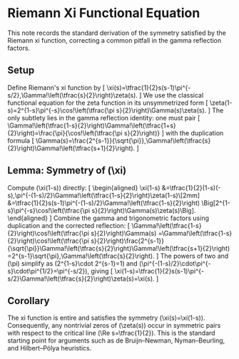 # Riemann Xi Functional Equation

This note records the standard derivation of the symmetry satisfied by the Riemann xi function, correcting a common pitfall in the gamma reflection factors.

## Setup

Define Riemann's xi function by
\[
\xi(s)=\tfrac{1}{2}s(s-1)\pi^{-s/2}\,\Gamma\!\left(\tfrac{s}{2}\right)\zeta(s).
\]
We use the classical functional equation for the zeta function in its unsymmetrized form
\[
\zeta(1-s)=2^{1-s}\pi^{-s}\cos\!\left(\tfrac{\pi s}{2}\right)\Gamma(s)\zeta(s).
\]
The only subtlety lies in the gamma reflection identity: one must pair
\[
\Gamma\!\left(\tfrac{1-s}{2}\right)\Gamma\!\left(\tfrac{1+s}{2}\right)=\frac{\pi}{\cos\!\left(\tfrac{\pi s}{2}\right)}
\]
with the duplication formula
\[
\Gamma(s)=\frac{2^{s-1}}{\sqrt{\pi}}\,\Gamma\!\left(\tfrac{s}{2}\right)\Gamma\!\left(\tfrac{s+1}{2}\right).
\]

## Lemma: Symmetry of \(\xi\)

Compute \(\xi(1-s)\) directly:
\[
\begin{aligned}
\xi(1-s)
&=\tfrac{1}{2}(1-s)(-s)\,\pi^{-(1-s)/2}\Gamma\!\left(\tfrac{1-s}{2}\right)\zeta(1-s)\\[2mm]
&=\tfrac{1}{2}s(s-1)\pi^{-(1-s)/2}\Gamma\!\left(\tfrac{1-s}{2}\right)
\Big[2^{1-s}\pi^{-s}\cos\!\left(\tfrac{\pi s}{2}\right)\Gamma(s)\zeta(s)\Big].
\end{aligned}
\]
Combine the gamma and trigonometric factors using duplication and the corrected reflection:
\[
\Gamma\!\left(\tfrac{1-s}{2}\right)\cos\!\left(\tfrac{\pi s}{2}\right)\Gamma(s)
=\Gamma\!\left(\tfrac{1-s}{2}\right)\cos\!\left(\tfrac{\pi s}{2}\right)\frac{2^{s-1}}{\sqrt{\pi}}\Gamma\!\left(\tfrac{s}{2}\right)\Gamma\!\left(\tfrac{s+1}{2}\right)
=2^{s-1}\sqrt{\pi}\,\Gamma\!\left(\tfrac{s}{2}\right).
\]
The powers of two and \(\pi\) simplify as
\(2^{1-s}\cdot 2^{s-1}=1\) and \(\pi^{-(1-s)/2}\cdot\pi^{-s}\cdot\pi^{1/2}=\pi^{-s/2}\), giving
\[
\xi(1-s)=\tfrac{1}{2}s(s-1)\pi^{-s/2}\Gamma\!\left(\tfrac{s}{2}\right)\zeta(s)=\xi(s).
\]

## Corollary

The xi function is entire and satisfies the symmetry \(\xi(s)=\xi(1-s)\). Consequently, any nontrivial zeros of \(\zeta(s)\) occur in symmetric pairs with respect to the critical line \(\Re s=\tfrac{1}{2}\). This is the standard starting point for arguments such as de Bruijn–Newman, Nyman–Beurling, and Hilbert–Pólya heuristics.
